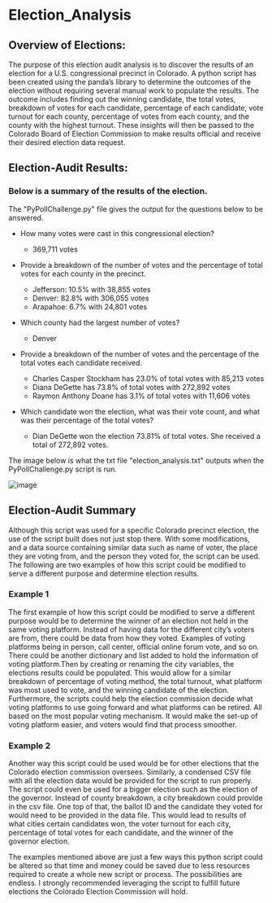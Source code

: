 # Election_Analysis

## Overview of Elections:

The purpose of this election audit analysis is to discover the results of an election for a U.S. congressional precinct in Colorado. A python script has been created using the panda’s library to determine the outcomes of the election without requiring several manual work to populate the results. The outcome includes finding out the winning candidate, the total votes, breakdown of votes for each candidate, percentage of each candidate, vote turnout for each county, percentage of votes from each county, and the county with the highest turnout. These insights will then be passed to the Colorado Board of Election Commission to make results official and receive their desired election data request.

## Election-Audit Results:

### Below is a summary of the results of the election.

The "PyPollChallenge.py" file gives the output for the questions below to be answered.

* How many votes were cast in this congressional election? 
  * 369,711 votes
* Provide a breakdown of the number of votes and the percentage of total votes for each county in the precinct.
  * Jefferson: 10.5% with 38,855 votes
  * Denver: 82.8% with 306,055 votes
  * Arapahoe: 6.7% with 24,801 votes
* Which county had the largest number of votes? 
  * Denver
* Provide a breakdown of the number of votes and the percentage of the total votes each candidate received.
  * Charles Casper Stockham has 23.0% of total votes with 85,213 votes
  * Diana DeGette has 73.8% of total votes with 272,892 votes
  * Raymon Anthony Doane has 3.1% of total votes with 11,606 votes
  
* Which candidate won the election, what was their vote count, and what was their percentage of the total votes?
  * Dian DeGette won the election 73.81% of total votes. She received a total of 272,892 votes.

 The image below is what the txt file "election_analysis.txt" outputs when the PyPollChallenge.py script is run.
 
 ![image](https://user-images.githubusercontent.com/96553992/150611851-ed19e4d5-5ba5-4e92-b02f-e968a0089769.png)


## Election-Audit Summary

Although this script was used for a specific Colorado precinct election, the use of the script built does not just stop there. With some modifications, and a data source containing similar data such as name of voter, the place they are voting from, and the person they voted for, the script can be used. The following are two examples of how this script could be modified to serve a different purpose and determine election results.

### Example 1 
The first example of how this script could be modified to serve a different purpose would be to determine the winner of an election not held in the same voting platform. Instead of having data for the different city’s voters are from, there could be data from how they voted. Examples of voting platforms being in person, call center, official online forum vote, and so on. There could be another dictionary and list added to hold the information of voting platform.Then by creating or renaming the city variables, the elections results could be populated. This would allow for a similar breakdown of percentage of voting method, the total turnout, what platform was most used to vote, and the winning candidate of the election. Furthermore, the scripts could help the election commission decide what voting platforms to use going forward and what platforms can be retired. All based on the most popular voting mechanism. It would make the set-up of voting platform easier, and voters would find that process smoother.

### Example 2
Another way this script could be used would be for other elections that the Colorado election commission oversees. Similarly, a condensed CSV file with all the election data would be provided for the script to run properly. The script could even be used for a bigger election such as the election of the governor. Instead of county breakdown, a city breakdown could provide in the csv file. One top of that, the ballot ID and the candidate they voted for would need to be provided in the data file. This would lead to results of what cities certain candidates won, the voter turnout for each city, percentage of total votes for each candidate, and the winner of the governor election. 

The examples mentioned above are just a few ways this python script could be altered so that time and money could be saved due to less resources required to create a whole new script or process. The possibilities are endless. I strongly recommended leveraging the script to fulfill future elections the Colorado Election Commission will hold.

